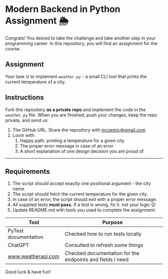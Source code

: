 # Modern Backend in Python Assignment 🌦️

Congrats! You deiced to take the challenge and take another step in your programming career. In this repository, you will find an assignment for the course.

## Assignment

Your task is to implement `weather.py` - a small CLI tool that prints the current temperature of a city.

## Instructions

Fork this repository **as a private repo** and implement the code in the `weather.py` file. When you are finished, push your changes, keep the repo private, and send us:

1. The GitHub URL. Share the repository with mcxemic@gmail.com
2. Loom with:
   1. Happy path: printing a temperature for a given city
   2. The proper error message in case of an error
   3. A short explanation of one design decision you are proud of

---

## Requirements

1. The script should accept exactly one positional argument - the city name.
2. The script should fetch the current temperature for the given city.
3. In case of an error, the script should exit with a proper error message.
4. All supplied tests **must pass**. If a test is wrong, fix it. not your logic 😉
5. Update README.md with tools you used to complete the assignment:

Tool | Purpose
--- | ---
PyTest documentation | Checked how to run tests locally
ChatGPT | Consulted to refresh some things
www.weatherapi.com | Checked documentation for the endpoints and fields I need

Good luck & have fun!
